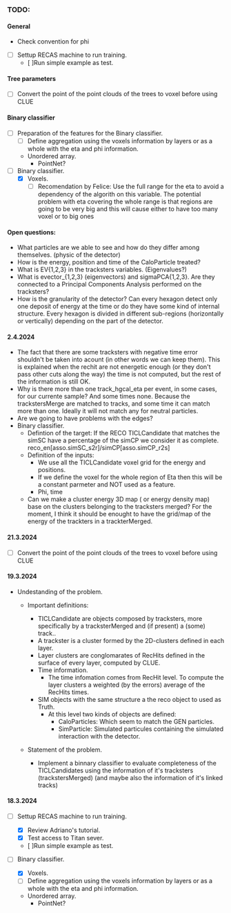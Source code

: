 ### TODO:
 
 #### General
 - Check convention for phi
 - [ ] Settup RECAS machine to run training.
   - [ ]Run simple example as test.

 #### Tree parameters
 - [ ] Convert the point of the point clouds of the trees to voxel before using CLUE

 #### Binary classifier
 - [ ] Preparation of the features for the Binary classifier.
   - [ ] Define aggregation using the voxels information by layers or as a whole with the eta and phi information.
   - Unordered array.
     - PointNet?
 - [ ] Binary classifier.
   - [x] Voxels.
     - [ ] Recomendation by Felice: Use the full range for the eta to avoid a dependency of the algorith on this variable.
       The potential problem with eta covering the whole range is that regions are going to be very big and this will cause either to have too many voxel or to big ones
 #### Open questions:
 - What particles are we able to see and how do they differ among themselves. (physic of the detector)
 - How is the energy, position and time of the CaloParticle treated?
 - What is EV{1,2,3} in the tracksters variables. (Eigenvalues?)
 - What is evector_{1,2,3} (eigenvectors) and sigmaPCA{1,2,3}. Are they connected to a Principal Components Analysis performed on the tracksters?
 - How is the granularity of the detector? Can every hexagon detect only one deposit of energy at the time or do they have some kind of internal structure.
   Every hexagon is divided in different sub-regions (horizontally or vertically) depending on the part of the detector.

#### 2.4.2024
 - The fact that there are some tracksters with negative time error shouldn't be taken into acount (in other words we can keep them). This is explained when the rechit are not energetic enough (or they don't pass other cuts along the way) the time is not computed, but the rest of the information is still OK.
 - Why is there more than one track_hgcal_eta per event, in some cases, for our currente sample? And some times none.
   Because the trackstersMerge are matched to tracks, and some time it can match more than one. Ideally it will not match any for neutral particles.
 - Are we going to have problems with the edges?
 - Binary classifier.
   - Defintion of the target:
     If the RECO TICLCandidate that matches the simSC have a percentage of the simCP we consider it as complete. reco_en[asso.simSC_s2r]/simCP[asso.simCP_r2s]
   - Definition of the inputs:
     - We use all the TICLCandidate voxel grid for the energy and positions.
     - If we define the voxel for the whole region of Eta then this will be a constant parmeter and NOT used as a feature.
     - Phi, time
   - Can we make a cluster energy 3D map ( or energy density map) base on the clusters belonging to the tracksters merged?
     For the moment, I think it should be enought to have the grid/map of the energy of the trackters in a trackterMerged.

#### 21.3.2024
 - [ ] Convert the point of the point clouds of the trees to voxel before using CLUE

#### 19.3.2024
 - Undestanding of the problem.
   - Important definitions:
     - TICLCandidate are objects composed by tracksters, more specifically by a tracksterMerged and (if present) a (some) track.. 
     - A trackster is a cluster formed by the 2D-clusters defined in each layer. 
     - Layer clusters are conglomarates of RecHits defined in the surface of every layer, computed by CLUE.
     - Time information.
       - The time infomation comes from RecHit level. To compute the layer clusters a weighted (by the errors) average of the RecHits times.
     - SIM objects with the same structure a the reco object to used as Truth.
       - At this level two kinds of objects are defined:
         - CaloParticles: Which seem to match the GEN particles.
         - SimParticle: Simulated particules containing the simulated interaction with the detector.
     
   - Statement of the problem.
     - Implement a binnary classifier to evaluate completeness of the TICLCandidates using the information of it's tracksters (trackstersMerged) (and maybe also the information of it's linked tracks)


#### 18.3.2024
 - [ ] Settup RECAS machine to run training.
   - [x] Review Adriano's tutorial.
   - [x] Test access to Titan sever.
   - [ ]Run simple example as test.

 - [ ] Binary classifier.
   - [x] Voxels.
   - [ ] Define aggregation using the voxels information by layers or as a whole with the eta and phi information.
   - Unordered array.
     - PointNet?

